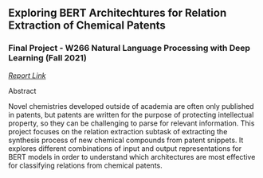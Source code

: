 ## Exploring BERT Architechtures for Relation Extraction of Chemical Patents

### Final Project - W266 Natural Language Processing with Deep Learning (Fall 2021)

*[Report Link](https://github.com/LimaEchoAlpha/w266_chemical_patent_project/blob/3d8bdac440993e3237c71e7b4852ec75805f4d03/w266_final_project_report.pdf)*

Abstract

Novel chemistries developed outside of academia are often only published in patents, but patents are written for the purpose of protecting intellectual property, so they can be challenging to parse for relevant information.  This project focuses on the relation extraction subtask of extracting the synthesis process of new chemical compounds from patent snippets.  It explores different combinations of input and output representations for BERT models in order to understand which architectures are most effective for classifying relations from chemical patents.  
